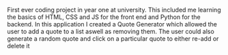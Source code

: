 First ever coding project in year one at university. This included me learning the basics of HTML, CSS and JS for the front end and Python for the backend. In this application I created a Quote Generator which allowed the user to add a quote to a list aswell as removing them. The user could also generate a random quote and click on a particular quote to either re-add or delete it
